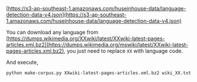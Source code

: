 [https://s3-ap-southeast-1.amazonaws.com/huseinhouse-data/language-detection-data-v4.json](https://s3-ap-southeast-1.amazonaws.com/huseinhouse-data/language-detection-data-v4.json)

You can download any language from [https://dumps.wikimedia.org/XXwiki/latest/XXwiki-latest-pages-articles.xml.bz2](https://dumps.wikimedia.org/mswiki/latest/XXwiki-latest-pages-articles.xml.bz2), you just need to replace `XX` with language code.

And execute,
```bash
python make-corpus.py XXwiki-latest-pages-articles.xml.bz2 wiki_XX.txt
```
